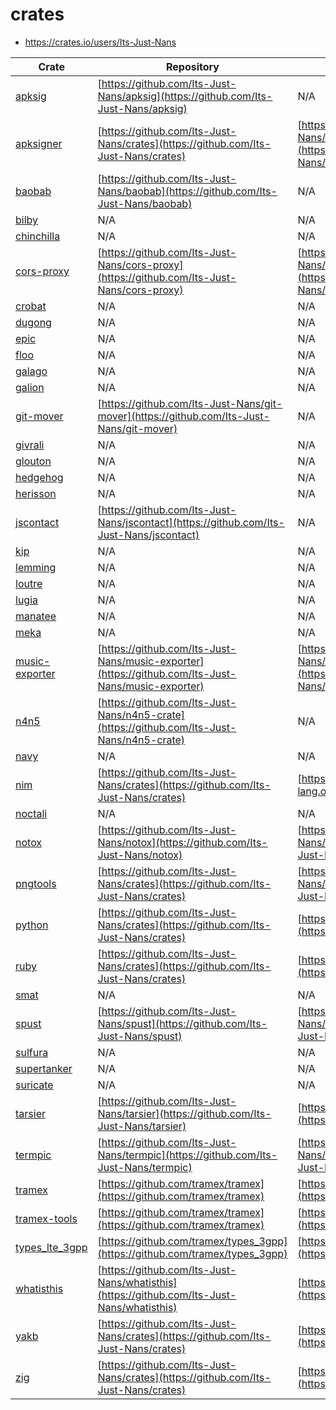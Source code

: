 # crates

- <https://crates.io/users/Its-Just-Nans>

| Crate                                                     | Repository                                                                                         | Homepage                                                                                           |
| --------------------------------------------------------- | -------------------------------------------------------------------------------------------------- | -------------------------------------------------------------------------------------------------- |
| [apksig](https://crates.io/crates/apksig)                 | [https://github.com/Its-Just-Nans/apksig](https://github.com/Its-Just-Nans/apksig)                 | N/A                                                                                                |
| [apksigner](https://crates.io/crates/apksigner)           | [https://github.com/Its-Just-Nans/crates](https://github.com/Its-Just-Nans/crates)                 | [https://github.com/Its-Just-Nans/apksigner](https://github.com/Its-Just-Nans/apksigner)           |
| [baobab](https://crates.io/crates/baobab)                 | [https://github.com/Its-Just-Nans/baobab](https://github.com/Its-Just-Nans/baobab)                 | N/A                                                                                                |
| [bilby](https://crates.io/crates/bilby)                   | N/A                                                                                                | N/A                                                                                                |
| [chinchilla](https://crates.io/crates/chinchilla)         | N/A                                                                                                | N/A                                                                                                |
| [cors-proxy](https://crates.io/crates/cors-proxy)         | [https://github.com/Its-Just-Nans/cors-proxy](https://github.com/Its-Just-Nans/cors-proxy)         | [https://github.com/Its-Just-Nans/cors-proxy](https://github.com/Its-Just-Nans/cors-proxy)         |
| [crobat](https://crates.io/crates/crobat)                 | N/A                                                                                                | N/A                                                                                                |
| [dugong](https://crates.io/crates/dugong)                 | N/A                                                                                                | N/A                                                                                                |
| [epic](https://crates.io/crates/epic)                     | N/A                                                                                                | N/A                                                                                                |
| [floo](https://crates.io/crates/floo)                     | N/A                                                                                                | N/A                                                                                                |
| [galago](https://crates.io/crates/galago)                 | N/A                                                                                                | N/A                                                                                                |
| [galion](https://crates.io/crates/galion)                 | N/A                                                                                                | N/A                                                                                                |
| [git-mover](https://crates.io/crates/git-mover)           | [https://github.com/Its-Just-Nans/git-mover](https://github.com/Its-Just-Nans/git-mover)           | N/A                                                                                                |
| [givrali](https://crates.io/crates/givrali)               | N/A                                                                                                | N/A                                                                                                |
| [glouton](https://crates.io/crates/glouton)               | N/A                                                                                                | N/A                                                                                                |
| [hedgehog](https://crates.io/crates/hedgehog)             | N/A                                                                                                | N/A                                                                                                |
| [herisson](https://crates.io/crates/herisson)             | N/A                                                                                                | N/A                                                                                                |
| [jscontact](https://crates.io/crates/jscontact)           | [https://github.com/Its-Just-Nans/jscontact](https://github.com/Its-Just-Nans/jscontact)           | N/A                                                                                                |
| [kip](https://crates.io/crates/kip)                       | N/A                                                                                                | N/A                                                                                                |
| [lemming](https://crates.io/crates/lemming)               | N/A                                                                                                | N/A                                                                                                |
| [loutre](https://crates.io/crates/loutre)                 | N/A                                                                                                | N/A                                                                                                |
| [lugia](https://crates.io/crates/lugia)                   | N/A                                                                                                | N/A                                                                                                |
| [manatee](https://crates.io/crates/manatee)               | N/A                                                                                                | N/A                                                                                                |
| [meka](https://crates.io/crates/meka)                     | N/A                                                                                                | N/A                                                                                                |
| [music-exporter](https://crates.io/crates/music-exporter) | [https://github.com/Its-Just-Nans/music-exporter](https://github.com/Its-Just-Nans/music-exporter) | [https://github.com/Its-Just-Nans/music-exporter](https://github.com/Its-Just-Nans/music-exporter) |
| [n4n5](https://crates.io/crates/n4n5)                     | [https://github.com/Its-Just-Nans/n4n5-crate](https://github.com/Its-Just-Nans/n4n5-crate)         | N/A                                                                                                |
| [navy](https://crates.io/crates/navy)                     | N/A                                                                                                | N/A                                                                                                |
| [nim](https://crates.io/crates/nim)                       | [https://github.com/Its-Just-Nans/crates](https://github.com/Its-Just-Nans/crates)                 | [https://nim-lang.org/](https://nim-lang.org/)                                                     |
| [noctali](https://crates.io/crates/noctali)               | N/A                                                                                                | N/A                                                                                                |
| [notox](https://crates.io/crates/notox)                   | [https://github.com/Its-Just-Nans/notox](https://github.com/Its-Just-Nans/notox)                   | [https://github.com/Its-Just-Nans/notox](https://github.com/Its-Just-Nans/notox)                   |
| [pngtools](https://crates.io/crates/pngtools)             | [https://github.com/Its-Just-Nans/crates](https://github.com/Its-Just-Nans/crates)                 | [https://github.com/Its-Just-Nans/pngtools](https://github.com/Its-Just-Nans/pngtools)             |
| [python](https://crates.io/crates/python)                 | [https://github.com/Its-Just-Nans/crates](https://github.com/Its-Just-Nans/crates)                 | [https://www.python.org/](https://www.python.org/)                                                 |
| [ruby](https://crates.io/crates/ruby)                     | [https://github.com/Its-Just-Nans/crates](https://github.com/Its-Just-Nans/crates)                 | [https://www.ruby-lang.org/](https://www.ruby-lang.org/)                                           |
| [smat](https://crates.io/crates/smat)                     | N/A                                                                                                | N/A                                                                                                |
| [spust](https://crates.io/crates/spust)                   | [https://github.com/Its-Just-Nans/spust](https://github.com/Its-Just-Nans/spust)                   | [https://github.com/Its-Just-Nans/spust](https://github.com/Its-Just-Nans/spust)                   |
| [sulfura](https://crates.io/crates/sulfura)               | N/A                                                                                                | N/A                                                                                                |
| [supertanker](https://crates.io/crates/supertanker)       | N/A                                                                                                | N/A                                                                                                |
| [suricate](https://crates.io/crates/suricate)             | N/A                                                                                                | N/A                                                                                                |
| [tarsier](https://crates.io/crates/tarsier)               | [https://github.com/Its-Just-Nans/tarsier](https://github.com/Its-Just-Nans/tarsier)               | [https://tarsier.n4n5.dev/](https://tarsier.n4n5.dev/)                                             |
| [termpic](https://crates.io/crates/termpic)               | [https://github.com/Its-Just-Nans/termpic](https://github.com/Its-Just-Nans/termpic)               | [https://github.com/Its-Just-Nans/termpic](https://github.com/Its-Just-Nans/termpic)               |
| [tramex](https://crates.io/crates/tramex)                 | [https://github.com/tramex/tramex](https://github.com/tramex/tramex)                               | [https://tramex.github.io/tramex](https://tramex.github.io/tramex)                                 |
| [tramex-tools](https://crates.io/crates/tramex-tools)     | [https://github.com/tramex/tramex](https://github.com/tramex/tramex)                               | [https://tramex.github.io/tramex](https://tramex.github.io/tramex)                                 |
| [types_lte_3gpp](https://crates.io/crates/types_lte_3gpp) | [https://github.com/tramex/types_3gpp](https://github.com/tramex/types_3gpp)                       | [https://github.com/tramex/types_3gpp](https://github.com/tramex/types_3gpp)                       |
| [whatisthis](https://crates.io/crates/whatisthis)         | [https://github.com/Its-Just-Nans/whatisthis](https://github.com/Its-Just-Nans/whatisthis)         | [https://file.n4n5.dev/](https://file.n4n5.dev/)                                                   |
| [yakb](https://crates.io/crates/yakb)                     | [https://github.com/Its-Just-Nans/crates](https://github.com/Its-Just-Nans/crates)                 | [https://yakb.n4n5.dev](https://yakb.n4n5.dev)                                                     |
| [zig](https://crates.io/crates/zig)                       | [https://github.com/Its-Just-Nans/crates](https://github.com/Its-Just-Nans/crates)                 | [https://ziglang.org/](https://ziglang.org/)                                                       |
